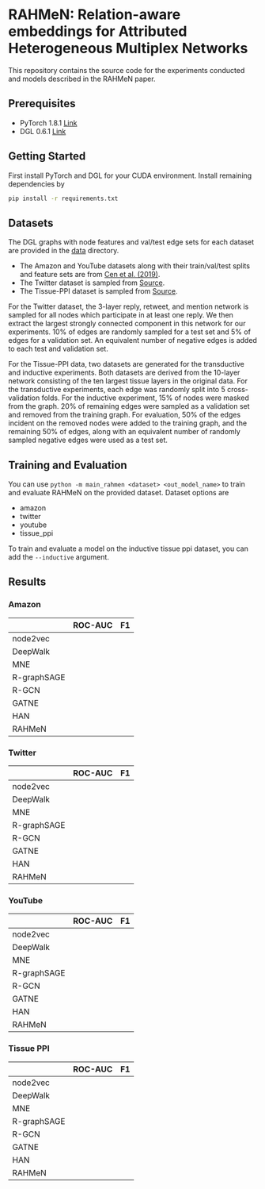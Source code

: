 # RAHMeN: Relation-aware embeddings for Attributed Heterogeneous Multiplex Networks

This repository contains the source code for the experiments conducted and models described in the RAHMeN paper.

## Prerequisites

- PyTorch 1.8.1 [Link](https://pytorch.org/)
- DGL 0.6.1 [Link](https://www.dgl.ai/)

## Getting Started

First install PyTorch and DGL for your CUDA environment. Install remaining dependencies by

```bash
pip install -r requirements.txt
```

## Datasets

The DGL graphs with node features and val/test edge sets for each dataset are provided in the [data](/data) directory.

- The Amazon and YouTube datasets along with their train/val/test splits and feature sets are from [Cen et al. (2019)](https://github.com/THUDM/GATNE).
- The Twitter dataset is sampled from [Source](https://snap.stanford.edu/data/higgs-twitter.html).
- The Tissue-PPI dataset is sampled from [Source](http://snap.stanford.edu/ohmnet/).

For the Twitter dataset, the 3-layer reply, retweet, and mention network is sampled for all nodes which participate in at least one reply. We then extract the largest strongly connected component in this network for our experiments.
10% of edges are randomly sampled for a test set and 5% of edges for a validation set. An equivalent number of negative edges is added to each test and validation set.

For the Tissue-PPI data, two datasets are generated for the transductive and inductive experiments. Both datasets are derived from the 10-layer network consisting of the ten largest tissue layers in the original data.
For the transductive experiments, each edge was randomly split into 5 cross-validation folds. For the inductive experiment, 15% of nodes were masked from the graph.
20% of remaining edges were sampled as a validation set and removed from the training graph. For evaluation, 50% of the edges incident on the removed nodes were added to the training graph,
and the remaining 50% of edges, along with an equivalent number of randomly sampled negative edges were used as a test set.

## Training and Evaluation

You can use `python -m main_rahmen <dataset> <out_model_name>` to train and evaluate RAHMeN on the provided dataset.
Dataset options are
- amazon
- twitter
- youtube
- tissue_ppi

To train and evaluate a model on the inductive tissue ppi dataset, you can add the `--inductive` argument.

## Results

### Amazon
|  | ROC-AUC | F1 |
|---|---|---|
node2vec | | |
DeepWalk | | |
MNE | | |
R-graphSAGE | | |
R-GCN | | |
GATNE | | |
HAN | | |
RAHMeN | | |

### Twitter
|  | ROC-AUC | F1 |
|---|---|---|
node2vec | | |
DeepWalk | | |
MNE | | |
R-graphSAGE | | |
R-GCN | | |
GATNE | | |
HAN | | |
RAHMeN | | |

### YouTube
|  | ROC-AUC | F1 |
|---|---|---|
node2vec | | |
DeepWalk | | |
MNE | | |
R-graphSAGE | | |
R-GCN | | |
GATNE | | |
HAN | | |
RAHMeN | | |

### Tissue PPI
|  | ROC-AUC | F1 |
|---|---|---|
node2vec | | |
DeepWalk | | |
MNE | | |
R-graphSAGE | | |
R-GCN | | |
GATNE | | |
HAN | | |
RAHMeN | | |